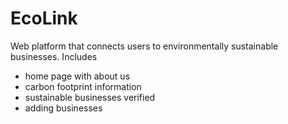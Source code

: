 # EcoLink
Web platform that connects users to environmentally sustainable businesses. 
Includes
- home page with about us
- carbon footprint information
- sustainable businesses verified
- adding businesses
